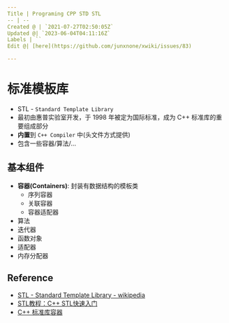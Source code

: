 ```yaml
---
Title | Programing CPP STD STL
-- | --
Created @ | `2021-07-27T02:50:05Z`
Updated @| `2023-06-04T04:11:16Z`
Labels | ``
Edit @| [here](https://github.com/junxnone/xwiki/issues/83)

---
```

# 标准模板库
- STL -  `Standard Template Library`
- 最初由惠普实验室开发，于 1998 年被定为国际标准，成为 C++ 标准库的重要组成部分
- **内置**到 `C++ Compiler` 中(头文件方式提供)
- 包含一些容器/算法/...


## 基本组件
- **容器(Containers)**: 封装有数据结构的模板类
  - 序列容器
  - 关联容器
  - 容器适配器
- 算法
- 迭代器
- 函数对象
- 适配器
- 内存分配器


## Reference
- [STL - Standard Template Library - wikipedia](https://en.wikipedia.org/wiki/Standard_Template_Library)
- [STL教程：C++ STL快速入门](http://c.biancheng.net/view/6557.html)
- [C++ 标准库容器](https://learn.microsoft.com/zh-cn/cpp/standard-library/stl-containers)
